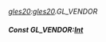 _[gles20](../../modules/gles20/gles20-module.md):[gles20](../../modules/gles20/gles20-module.md).GL\_VENDOR_
##### Const GL\_VENDOR:[Int](../../modules/wonkey/wonkey-types-int.md)
